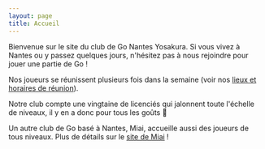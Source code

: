 ```yaml
---
layout: page
title: Accueil
---
```


Bienvenue sur le site du club de Go Nantes Yosakura.
Si vous vivez à Nantes ou y passez quelques jours, n'hésitez pas à nous rejoindre pour jouer une partie de Go&nbsp;!

Nos joueurs se réunissent plusieurs fois dans la semaine (voir nos [lieux et horaires de réunion](/locaux-horaires/)).

Notre club compte une vingtaine de licenciés qui jalonnent toute l'échelle de niveaux, il y en a donc pour tous les goûts 🙂

Un autre club de Go basé à Nantes, Miai, accueille aussi des joueurs de tous niveaux. Plus de détails sur le [site de Miai](https://miai-nantes.jeudego.org/
)&nbsp;!
